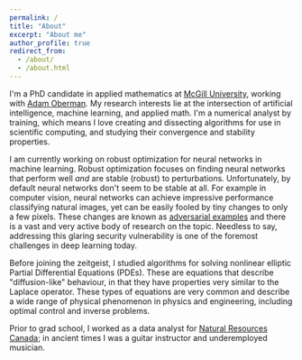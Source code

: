```yaml
---
permalink: /
title: "About"
excerpt: "About me"
author_profile: true
redirect_from: 
  - /about/
  - /about.html
---
```


I'm a PhD candidate in applied mathematics at [McGill University](https://www.mcgill.ca/), working with
[Adam Oberman](https://www.adamoberman.net/).  My research interests lie at the intersection of artificial intelligence, machine learning, and applied math. I'm a numerical analyst
by training, which means I love creating and dissecting algorithms for use in
scientific computing, and studying their convergence and stability properties.

I am currently working on robust optimization for neural networks in machine learning. Robust optimization focuses on finding neural networks that perform well *and* are stable (robust) to perturbations. Unfortunately, by default neural networks don't seem to be stable at all. For example in computer vision, neural networks can achieve impressive performance classifying natural images, yet can be easily fooled by tiny changes to only a few pixels. These changes are known as [adversarial examples](https://medium.com/@ml.at.berkeley/tricking-neural-networks-create-your-own-adversarial-examples-a61eb7620fd8) and there is a vast and very active body of research on the topic. 
Needless to say, addressing this glaring security vulnerability is one of the foremost challenges in deep learning today.

Before joining the zeitgeist, I studied algorithms for solving nonlinear
elliptic Partial Differential Equations (PDEs). These are equations that
describe "diffusion-like" behaviour, in that they have properties very similar
to the Laplace operator. These types of equations are very common and describe
a wide range of physical phenomenon in physics and engineering, including optimal control and inverse problems. 

Prior to grad school, I worked as a data analyst for [Natural Resources
Canada](https://www.nrcan.gc.ca/home); in ancient times I was a guitar
instructor and underemployed musician.
